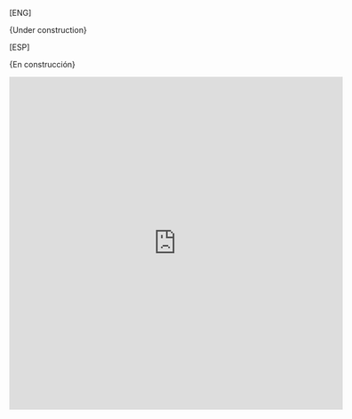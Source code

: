 [ENG]

{Under construction}

[ESP]

{En construcción} 


<iframe width="600" height="600" src="https://ionicabizau.github.io/github-profile-languages/api.html?insonyy" frameborder="0"></iframe>
